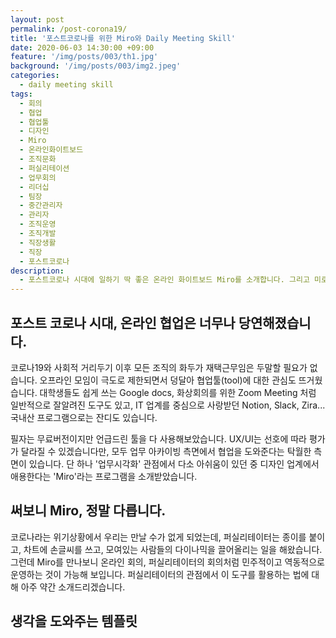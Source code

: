 ```yaml
---
layout: post
permalink: /post-corona19/
title: '포스트코로나를 위한 Miro와 Daily Meeting Skill'
date: 2020-06-03 14:30:00 +09:00
feature: '/img/posts/003/th1.jpg'
background: '/img/posts/003/img2.jpeg'
categories:
  - daily meeting skill
tags:
  - 회의
  - 협업
  - 협업툴
  - 디자인
  - Miro
  - 온라인화이트보드
  - 조직문화
  - 퍼실리테이션
  - 업무회의
  - 리더십
  - 팀장
  - 중간관리자
  - 관리자
  - 조직운영
  - 조직개발
  - 직장생활
  - 직장
  - 포스트코로나
description:
  - 포스트코로나 시대에 일하기 딱 좋은 온라인 화이트보드 Miro를 소개합니다. 그리고 미로의 강점을 100% 업무성과로 가져오려면, Daily Meeting Skill 과 함께하세요.
---
```


## 포스트 코로나 시대, 온라인 협업은 너무나 당연해졌습니다.

코로나19와 사회적 거리두기 이후 모든 조직의 화두가 재택근무임은 두말할 필요가 없습니다. 오프라인 모임이 극도로 제한되면서 덩달아 협업툴(tool)에 대한 관심도 뜨거웠습니다. 대학생들도 쉽게 쓰는 Google docs, 화상회의를 위한 Zoom Meeting 처럼 일반적으로 잘알려진 도구도 있고, IT 업계를 중심으로 사랑받던 Notion, Slack, Zira... 국내산 프로그램으로는 잔디도 있습니다. 

필자는 무료버전이지만 언급드린 툴을 다 사용해보았습니다. UX/UI는 선호에 따라 평가가 달라질 수 있겠습니다만, 모두 업무 아카이빙 측면에서 협업을 도와준다는 탁월한 측면이 있습니다. 단 하나 '업무시각화' 관점에서 다소 아쉬움이 있던 중 디자인 업계에서 애용한다는 'Miro'라는 프로그램을 소개받았습니다. 

## 써보니 Miro, 정말 다릅니다.

코로나라는 위기상황에서 우리는 만날 수가 없게 되었는데, 퍼실리테이터는 종이를 붙이고, 차트에 손글씨를 쓰고, 모여있는 사람들의 다이나믹을 끌어올리는 일을 해왔습니다. 그런데 Miro를 만나보니 온라인 회의, 퍼실리테이터의 회의처럼 민주적이고 역동적으로 운영하는 것이 가능해 보입니다. 퍼실리테이터의 관점에서 이 도구를 활용하는 법에 대해 아주 약간 소개드리겠습니다.

## 생각을 도와주는 템플릿


